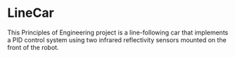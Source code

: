 # LineCar
This Principles of Engineering project is a line-following car that implements a PID control system using two infrared reflectivity sensors mounted on the front of the robot.
